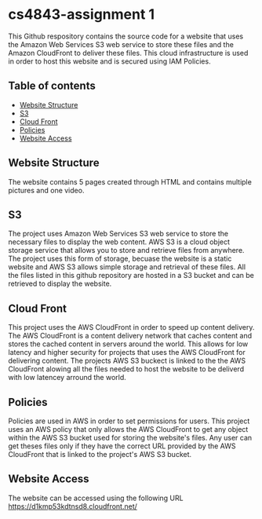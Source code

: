 # cs4843-assignment 1
This Github respository contains the source code for a website that uses the Amazon Web Services S3 web service to store these files and the Amazon CloudFront to deliver these files. This cloud infrastructure is used in order to host this website and is secured using IAM Policies.

## Table of contents
* [Website Structure](#website-structure)
* [S3](#s3)
* [Cloud Front](#cloud-front)
* [Policies](#policies)
* [Website Access](#access)

## Website Structure
The website contains 5 pages created through HTML and contains multiple pictures and one video.

## S3
The project uses Amazon Web Services S3 web service to store the necessary files to display the web content. AWS S3 is a cloud object storage service that allows you to store and retrieve files from anywhere. The project uses this form of storage, becuase the website is a static website and AWS S3 allows simple storage and retrieval of these files. All the files listed in this github repository are hosted in a S3 bucket and can be retrieved to display the website.

## Cloud Front
This project uses the AWS CloudFront in order to speed up content delivery. The AWS CloudFront is a content delivery network that caches content and stores the cached content in servers around the world. This allows for low latency and higher security for projects that uses the AWS CloudFront for delivering content.
The projects AWS S3 buckect is linked to the the AWS CloudFront alowing all the files needed to host the website to be deliverd with low latencey arround the world.

## Policies
Policies are used in AWS in order to set permissions for users. This project uses an AWS policy that only allows the AWS CloudFront to get any object within the AWS S3 bucket used for storing the website's files. Any user can get theses files only if they have the correct URL provided by the AWS CloudFront that is linked to the project's AWS S3 bucket.

## Website Access
The website can be accessed using the following URL
https://d1kmp53kdtnsd8.cloudfront.net/

